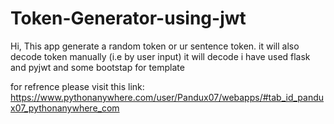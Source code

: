 # Token-Generator-using-jwt
Hi,
This app generate a random token or ur sentence token.
it will also decode token manually (i.e by user input) it will decode
i have used flask and pyjwt and some bootstap for template

for refrence please visit this link:
https://www.pythonanywhere.com/user/Pandux07/webapps/#tab_id_pandux07_pythonanywhere_com

